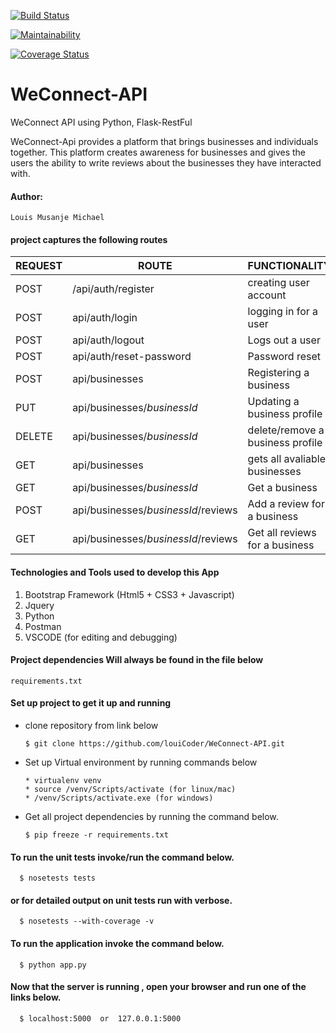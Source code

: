 [![Build Status](https://travis-ci.org/louiCoder/WeConnect-API.svg?branch=feature)](https://travis-ci.org/louiCoder/WeConnect-API)

[![Maintainability](https://api.codeclimate.com/v1/badges/a6c406da1fffc6d5fb75/maintainability)](https://codeclimate.com/github/louiCoder/WeConnect-API/maintainability)

[![Coverage Status](https://coveralls.io/repos/github/louiCoder/WeConnect-API/badge.svg?branch=master)](https://coveralls.io/github/louiCoder/WeConnect-API?branch=feature)

# WeConnect-API
WeConnect API using Python, Flask-RestFul 

WeConnect-Api provides a platform that brings businesses and individuals together. This platform creates awareness for businesses and gives the users the ability to write reviews about the businesses they have interacted with.

#### Author:
    Louis Musanje Michael

#### project captures the following routes 

| REQUEST | ROUTE | FUNCTIONALITY |
| ------- | ----- | ------------- |
| POST | /api/auth/register | creating user account |
| POST | api/auth/login | logging in for a user |
| POST | api/auth/logout | Logs out a user |
| POST | api/auth/reset-password | Password reset |
| POST | api/businesses | Registering a business |
| PUT | api/businesses/_businessId_ | Updating a business profile |
| DELETE | api/businesses/_businessId_ | delete/remove a business profile |
| GET | api/businesses | gets all avaliable businesses |
| GET | api/businesses/_businessId_ | Get a business |
| POST | api/businesses/_businessId_/reviews | Add a review for a business |
| GET | api/businesses/_businessId_/reviews | Get all reviews for a business |



#### Technologies and Tools used to develop this App
1. Bootstrap Framework (Html5 + CSS3 + Javascript)
2. Jquery
3. Python
4. Postman
5. VSCODE (for editing and debugging)

#### Project dependencies Will always be found in the file below
    requirements.txt

#### Set up project to get it up and running
* clone repository from link below  
  
      $ git clone https://github.com/louiCoder/WeConnect-API.git
* Set up Virtual environment by running commands below

      * virtualenv venv
      * source /venv/Scripts/activate (for linux/mac)
      * /venv/Scripts/activate.exe (for windows)

* Get all project dependencies by running the command below.

      $ pip freeze -r requirements.txt
      
#### To run the unit tests invoke/run the command below.

      $ nosetests tests 

#### or for detailed output on unit tests run with verbose.

      $ nosetests --with-coverage -v
      
#### To run the application invoke the command below.

      $ python app.py
      
 #### Now that the server is running , open your browser and run one of the links below.

      $ localhost:5000  or  127.0.0.1:5000

